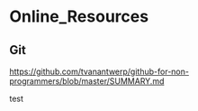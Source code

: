 # Online_Resources

## Git

https://github.com/tvanantwerp/github-for-non-programmers/blob/master/SUMMARY.md

test
